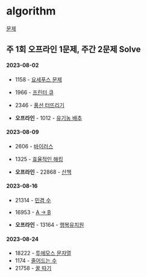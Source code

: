 # algorithm
[문제](https://github.com/tony9402/baekjoon)

## 주 1회 오프라인 1문제,  주간 2문제 Solve
 
#### 2023-08-02

- 1158 - [요세푸스 문제](https://www.acmicpc.net/problem/1158)
- 1966 - [프린터 큐](https://www.acmicpc.net/problem/1966)
- 2346 - [풍선 터뜨리기](https://www.acmicpc.net/problem/2346)

- **오프라인** - 1012 - [유기농 배추](https://www.acmicpc.net/problem/1012)

#### 2023-08-09

- 2606 - [바이러스](https://www.acmicpc.net/problem/2606)
- 1325 - [효율적인 해킹](https://www.acmicpc.net/problem/1325)

- **오프라인** - 22868 - [산책](https://www.acmicpc.net/problem/22868)
 
#### 2023-08-16
- 21314 - [민겸 수](https://www.acmicpc.net/problem/21314)
- 16953 - [A -> B](https://www.acmicpc.net/problem/16953)
  
- **오프라인** - 13164 - [행복유치원](https://www.acmicpc.net/problem/13164)

#### 2023-08-24
- 18222 - [투에모스 문자열](https://www.acmicpc.net/problem/18222)
- 1174 - [줄어드는 수](https://www.acmicpc.net/problem/1174)
- 21758 - [꿀 따기](https://www.acmicpc.net/problem/21758)
